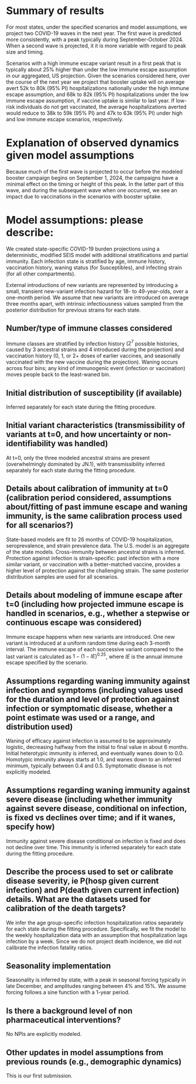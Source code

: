# Summary of results 

For most states, under the specified scenarios and model assumptions, we project two COVID-19 waves in the next year.  The first wave is predicted more consistently, with a peak typically during September-October 2024.  When a second wave is projected, it it is more variable with regard to peak size and timing.   

Scenarios with a high immune escape variant result in a first peak that is typically about 25% higher than under the low immune escape assumption in our aggregated, US projection.  Given the scenarios considered here, over the course of the next year we project that booster uptake will on average avert 52k to 80k (95% PI) hospitalizations nationally under the high immune escape assumption, and 68k to 82k (95% PI) hospitalizations under the low immune escape assumption, if vaccine uptake is similar to last year. If low-risk individuals do not get vaccinated, the average hospitalizations averted would reduce to 38k to 59k (95% PI) and 47k to 63k (95% PI) under high and low immune escape scenarios, respectively. 

 

# Explanation of observed dynamics given model assumptions 

Because much of the first wave is projected to occur before the modeled booster campaign begins on September 1, 2024, the campaigns have a minimal effect on the timing or height of this peak.  In the latter part of this wave, and during the subsequent wave when one occurred, we see an impact due to vaccinations in the scenarios with booster uptake.   

 

  

# Model assumptions: please describe: 

We created state-specific COVID-19 burden projections using a deterministic, modified SEIS model with additional stratifications and partial immunity. Each infection state is stratified by age, immune history, vaccination history, waning status (for Susceptibles), and infecting strain (for all other compartments). 

External introductions of new variants are represented by introducing a small, transient new-variant infection hazard for 18- to 49-year-olds, over a one-month period.  We assume that new variants are introduced on average three months apart, with intrinsic infectiousness values sampled from the posterior distribution for previous strains for each state. 

## Number/type of immune classes considered 

Immune classes are stratified by infection history ($2^7$ possible histories, caused by 3 ancestral strains and 4 introduced during the projection) and vaccination history (0, 1, or 2+ doses of earlier vaccines, and seasonally vaccinated with the new vaccine during the projection).  Waning occurs across four bins; any kind of immunogenic event (infection or vaccination) moves people back to the least-waned bin. 

 ## Initial distribution of susceptibility (if available) 

Inferred separately for each state during the fitting procedure. 

 ## Initial variant characteristics (transmissibility of variants at t=0, and how uncertainty or non-identifiability was handled) 

At t=0, only the three modeled ancestral strains are present (overwhelmingly dominated by JN.1), with transmissibility inferred separately for each state during the fitting procedure. 

  

## Details about calibration of immunity at t=0 (calibration period considered, assumptions about/fitting of past immune escape and waning immunity, is the same calibration process used for all scenarios?) 

State-based models are fit to 26 months of COVID-19 hospitalization, seroprevalence, and strain prevalence data. The U.S. model is an aggregate of the state models.   Cross-immunity between ancestral strains is inferred.  Protection against infection is strain-specific: past infection with a more similar variant, or vaccination with a better-matched vaccine, provides a higher level of protection against the challenging strain. The same posterior distribution samples are used for all scenarios. 

  

## Details about modeling of immune escape after t=0 (including how projected immune escape is handled in scenarios, e.g., whether a stepwise or continuous escape was considered) 

Immune escape happens when new variants are introduced.  One new variant is introduced at a uniform random time during each 3-month interval.  The immune escape of each successive variant compared to the last variant is calculated as $1 - (1 - IE)^{0.25}$, where $IE$ is the annual immune escape specified by the scenario. 

## Assumptions regarding waning immunity against infection and symptoms (including values used for the duration and level of protection against infection or symptomatic disease, whether a point estimate was used or a range, and distribution used) 

Waning of efficacy against infection is assumed to be approximately logistic, decreasing halfway from the initial to final value in about 6 months.  Initial heterotypic immunity is inferred, and eventually wanes down to 0.0.  Homotypic immunity always starts at 1.0, and wanes down to an inferred minimum, typically between 0.4 and 0.5.  Symptomatic disease is not explicitly modeled.  

## Assumptions regarding waning immunity against severe disease (including whether immunity against severe disease, conditional on infection, is fixed vs declines over time; and if it wanes, specify how) 

Immunity against severe disease conditional on infection is fixed and does not decline over time. This immunity is inferred separately for each state during the fitting procedure. 

  

## Describe the process used to set or calibrate disease severity, ie P(hosp given current infection) and P(death given current infection) details. What are the datasets used for calibration of the death targets? 

We infer the age group-specific infection hospitalization ratios separately for each state during the fitting procedure. Specifically, we fit the model to the weekly hospitalization data with an assumption that hospitalization lags infection by a week. Since we do not project death incidence, we did not calibrate the infection fatality ratios. 

  

## Seasonality implementation 

Seasonality is inferred by state, with a peak in seasonal forcing typically in late December, and amplitudes ranging between 4% and 15%.  We assume forcing follows a sine function with a 1-year period. 

  

## Is there a background level of non pharmaceutical interventions? 

No NPIs are explicitly modeled. 

  

## Other updates in model assumptions from previous rounds (e.g., demographic dynamics) 

This is our first submission. 
